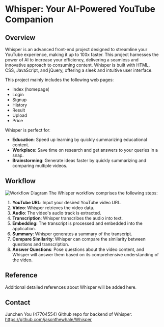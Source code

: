 # Whisper: Your AI-Powered YouTube Companion

## Overview
Whisper is an advanced front-end project designed to streamline your YouTube experience, making it up to 100x faster. This project harnesses the power of AI to increase your efficiency, delivering a seamless and innovative approach to consuming content. Whisper is built with HTML, CSS, JavaScript, and jQuery, offering a sleek and intuitive user interface.

This project mainly includes the following web pages:
- Index (homepage)
- Login
- Signup
- History
- Result
- Upload
- Price

Whisper is perfect for:
- **Education**: Speed up learning by quickly summarizing educational content.
- **Workplace**: Save time on research and get answers to your queries in a snap.
- **Brainstorming**: Generate ideas faster by quickly summarizing and comparing multiple videos.

## Workflow
![Workflow Diagram]("./workflow.png")
The Whisper workflow comprises the following steps:

1. **YouTube URL**: Input your desired YouTube video URL.
2. **Video**: Whisper retrieves the video data.
3. **Audio**: The video's audio track is extracted.
4. **Transcription**: Whisper transcribes the audio into text.
5. **Embedding**: The transcript is processed and embedded into the application.
6. **Summary**: Whisper generates a summary of the transcript.
7. **Compare Similarity**: Whisper can compare the similarity between questions and transcription.
8. **Answer Questions**: Pose questions about the video content, and Whisper will answer them based on its comprehensive understanding of the video.

## Reference
Additional detailed references about Whisper will be added here.


## Contact
Junchen You (47704554)
Github repo for backend of Whisper: https://github.com/jasonthewhale/Whisper
